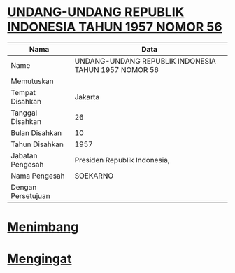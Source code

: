 # [UNDANG-UNDANG REPUBLIK INDONESIA TAHUN 1957 NOMOR 56](http://example.org/legal/document/uu/1957/56)

| Nama | Data |
| ------ | ----- |
|Name|UNDANG-UNDANG REPUBLIK INDONESIA TAHUN 1957 NOMOR 56|
|Memutuskan||
|Tempat Disahkan|Jakarta|
|Tanggal Disahkan|26|
|Bulan Disahkan|10|
|Tahun Disahkan|1957|
|Jabatan Pengesah|Presiden Republik Indonesia,|
|Nama Pengesah|SOEKARNO|
|Dengan Persetujuan||
# [Menimbang](http://example.org/legal/document/uu/1957/56/menimbang)

# [Mengingat](http://example.org/legal/document/uu/1957/56/mengingat)
